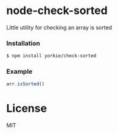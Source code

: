 # node-check-sorted

Little utility for checking an array is sorted

### Installation

```bash
$ npm install yorkie/check-sorted
```

### Example
```js
arr.isSorted()
```

# License

MIT
